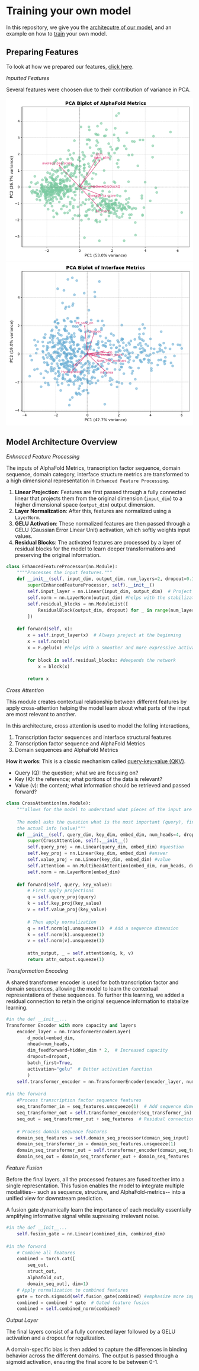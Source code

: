 # Training your own model
In this repository, we give you the [architecutre of our model](TF_binder_model.py), and an example on how to [train](train_model.py) your own model. 

## Preparing Features

To look at how we prepared our features, [click here](preparing_features.py).

*Inputted Features*

Several features were choosen due to their contribution of variance in PCA.

![PCA AlphaFold](../examples/images/pca_alphafold_metrics.png)
![PCA Interface](../examples/images/pca_interface.png)


## Model Architecture Overview

*Enhnaced Feature Processing*

The inputs of AlphaFold Metrics, transcription factor sequence, domain sequence, domain category, interface structure metrics are transformed to a high dimensional representation in ```Enhanced Feature Processing```.

1. **Linear Projection**: Features are first passed through a fully connected linear that projects them from the original dimension (```input_dim```) to a higher dimensional space (```output_dim```) output dimension.
2. **Layer Normalization**: After this, features are normalized using a ```LayerNorm```.
3. **GELU Activation**: These normalized features are then passed through a GELU (Gaussian Error Linear Unit) activation, which softly weights input values.
4. **Residual Blocks**: The activated features are processed by a layer of residual blocks for the model to learn deeper transformations and preserving the original information. 

```python 
class EnhancedFeatureProcessor(nn.Module):
    """"Processes the input features."""
    def __init__(self, input_dim, output_dim, num_layers=2, dropout=0.1):
        super(EnhancedFeatureProcessor, self).__init__()
        self.input_layer = nn.Linear(input_dim, output_dim)  # Project input_dim -> output_dim
        self.norm = nn.LayerNorm(output_dim) #helps with the stabilization and convergence of training
        self.residual_blocks = nn.ModuleList([
            ResidualBlock(output_dim, dropout) for _ in range(num_layers)
        ])

    def forward(self, x):
        x = self.input_layer(x)  # Always project at the beginning
        x = self.norm(x)
        x = F.gelu(x) #helps with a smoother and more expressive activation

        for block in self.residual_blocks: #deepends the network 
            x = block(x)

        return x
```

*Cross Attention*

This module creates contextual relationship between different features by apply cross-attention helping the model learn about what parts of the input are most relevant to another. 

In this architecture, cross attention is used to model the folling interactions, 
1. Transcription factor sequences and interface structural features
2. Transcription factor sequence and AlphaFold Metrics
3. Domain sequences and AlphaFold Metrics

**How it works**:
This is a classic mechanism called [query-key-value (QKV)](https://poloclub.github.io/transformer-explainer/).

- Query (Q): the question; what we are focusing on?
- Key (K): the reference; what portions of the data is relevant?
- Value (v): the content; what information should be retrieved and passed forward?

```python
class CrossAttention(nn.Module):
    """allows for the model to understand what pieces of the input are the most important for generating the output.

    The model asks the question what is the most important (query), finds an answer to the question (key), and then focuses on 
    the actual info (value)"""
    def __init__(self, query_dim, key_dim, embed_dim, num_heads=4, dropout=0.2):
        super(CrossAttention, self).__init__()
        self.query_proj = nn.Linear(query_dim, embed_dim) #question 
        self.key_proj = nn.Linear(key_dim, embed_dim) #answer
        self.value_proj = nn.Linear(key_dim, embed_dim) #value
        self.attention = nn.MultiheadAttention(embed_dim, num_heads, dropout=dropout, batch_first=True)
        self.norm = nn.LayerNorm(embed_dim)
        
    def forward(self, query, key_value):
        # First apply projections
        q = self.query_proj(query)
        k = self.key_proj(key_value)
        v = self.value_proj(key_value)
        
        # Then apply normalization
        q = self.norm(q).unsqueeze(1)  # Add a sequence dimension
        k = self.norm(k).unsqueeze(1)
        v = self.norm(v).unsqueeze(1)
        
        attn_output, _ = self.attention(q, k, v)
        return attn_output.squeeze(1)
```

*Transformation Encoding*

A shared transformer encoder is used for both transcription factor and domain sequences, allowing the model to learn the contextual representations of these sequences. To further this learning, we added a residual connection to retain the original sequence information to stabalize learning. 

```python
#in the def __init__...
Transformer Encoder with more capacity and layers
    encoder_layer = nn.TransformerEncoderLayer(
        d_model=embed_dim,
        nhead=num_heads,
        dim_feedforward=hidden_dim * 2,  # Increased capacity
        dropout=dropout,
        batch_first=True,
        activation="gelu"  # Better activation function
        )
    self.transformer_encoder = nn.TransformerEncoder(encoder_layer, num_layers=num_layers) #this is shared between domain and tf to preserve raw sequence info 

#in the forward
    #Process transcription factor sequence features
    seq_transformer_in = seq_features.unsqueeze(1)  # Add sequence dimension
    seq_transformer_out = self.transformer_encoder(seq_transformer_in).squeeze(1)
    seq_out = seq_transformer_out + seq_features  # Residual connection
        
    # Process domain sequence features
    domain_seq_features = self.domain_seq_processor(domain_seq_input)
    domain_seq_transformer_in = domain_seq_features.unsqueeze(1)
    domain_seq_transformer_out = self.transformer_encoder(domain_seq_transformer_in).squeeze(1)
    domain_seq_out = domain_seq_transformer_out + domain_seq_features  # Residual connection
```

*Feature Fusion*

Before the final layers, all the processed features are fused toether into a single representation. This fusion enables the model to integrate multiple modalities-- such as sequence, structure, and AlphaFold-metrics-- into a unified view for downstream prediction. 

A fusion gate dynamically learn the importance of each modality essentially amplifying informative signal while supressing irrelevant noise. 

```python
#in the def __init__...
    self.fusion_gate = nn.Linear(combined_dim, combined_dim)

#in the forward
    # Combine all features
    combined = torch.cat([
        seq_out,
        struct_out,
        alphafold_out,
        domain_seq_out], dim=1)
    # Apply normalization to combined features
    gate = torch.sigmoid(self.fusion_gate(combined) #emphasize more important and informative inputs and down-weights less relevant ones based on the current context -> taking out noise
    combined = combined * gate  # Gated feature fusion
    combined = self.combined_norm(combined)
```

*Output Layer*

The final layers consist of a fully connected layer followed by a GELU activation and a dropout for regulization. 

A domain-specific bias is then added to capture the differences in binding behavior across the different domains. The output is passed through a sigmoid activation, ensuring the final score to be between 0-1. 
